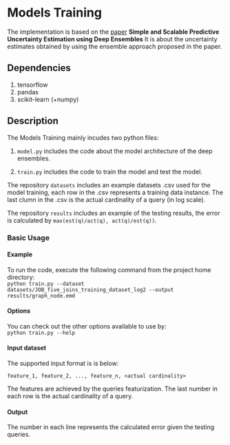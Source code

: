 # Models Training

The implementation is based on the [paper](https://arxiv.org/pdf/1612.01474v1.pdf) **Simple and Scalable Predictive Uncertainty Estimation using Deep Ensembles** It is about the uncertainty estimates obtained by using the ensemble approach proposed in the paper. 

## Dependencies
1. tensorflow
2. pandas
3. scikit-learn (+numpy)

## Description

The Models Training mainly incudes two python files:
      
1) `model.py` includes the code about the model architecture of the deep ensembles.
      
2) `train.py` includes the code to train the model and test the model.

The repository `datasets` includes an example datasets .csv used for the model training, each row in the .csv represents a training data instance.
The last clumn in the .csv is the actual cardinality of a query (in log scale).

The repository `results` includes an example of the testing results, the error is calculated by `max(est(q)/act(q), act(q)/est(q))`.


### Basic Usage

#### Example
To run the code, execute the following command from the project home directory:<br/>
	``python train.py --dataset datasets/JOB_five_joins_training_dataset_log2 --output results/graph_node.emd``

#### Options
You can check out the other options available to use by:<br/>
	``python train.py --help``

#### Input dataset
The supported input format is is below:

	feature_1, feature_2, ..., feature_n, <actual cardinality>
		
The features are achieved by the queries featurization. The last number in each row is the actual cardinality of a query.

#### Output
The number in each line represents the calculated error given the testing queries.
